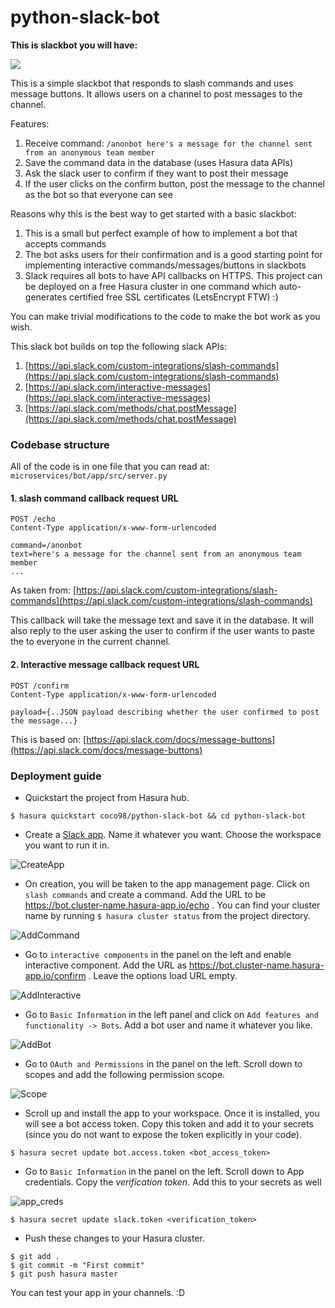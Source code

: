 # python-slack-bot

**This is slackbot you will have:**

![](https://media.giphy.com/media/26u8yqs5WE4bINd3W/giphy.gif)

This is a simple slackbot that responds to slash commands and uses message buttons. It allows users on a channel to post messages to the channel.

Features:

1. Receive command: `/anonbot here's a message for the channel sent from an anonymous team member`
2. Save the command data in the database (uses Hasura data APIs)
3. Ask the slack user to confirm if they want to post their message
4. If the user clicks on the confirm button, post the message to the channel as the bot so that everyone can see

Reasons why this is the best way to get started with a basic slackbot:

1. This is a small but perfect example of how to implement a bot that accepts commands
2. The bot asks users for their confirmation and is a good starting point for implementing interactive commands/messages/buttons in slackbots
3. Slack requires all bots to have API callbacks on HTTPS. This project can be deployed on a free Hasura cluster in one command which auto-generates certified free SSL certificates (LetsEncrypt FTW) :)

You can make trivial modifications to the code to make the bot work as you wish.

This slack bot builds on top the following slack APIs:

1. [https://api.slack.com/custom-integrations/slash-commands](https://api.slack.com/custom-integrations/slash-commands)
2. [https://api.slack.com/interactive-messages](https://api.slack.com/interactive-messages)
3. [https://api.slack.com/methods/chat.postMessage](https://api.slack.com/methods/chat.postMessage)

### Codebase structure

All of the code is in one file that you can read at: `microservices/bot/app/src/server.py`

#### 1. slash command callback request URL
 ```http
 POST /echo
 Content-Type application/x-www-form-urlencoded

 command=/anonbot
 text=here's a message for the channel sent from an anonymous team member
 ...
 ```

As taken from: [https://api.slack.com/custom-integrations/slash-commands](https://api.slack.com/custom-integrations/slash-commands)

This callback will take the message text and save it in the database.
It will also reply to the user asking the user to confirm if the user wants to paste the to everyone in the current channel.

#### 2. Interactive message callback request URL

```http
POST /confirm
Content-Type application/x-www-form-urlencoded

payload={..JSON payload describing whether the user confirmed to post the message...}
```

This is based on: [https://api.slack.com/docs/message-buttons](https://api.slack.com/docs/message-buttons)

### Deployment guide

- Quickstart the project from Hasura hub.
```
$ hasura quickstart coco98/python-slack-bot && cd python-slack-bot
```

- Create a [Slack app](https://api.slack.com/slack-apps). Name it whatever you want. Choose the workspace you want to run it in. 

![CreateApp](https://github.com/coco98/python-slack-bot/raw/master/readme-assets/create_app.png)


- On creation, you will be taken to the app management page. Click on `slash commands` and create a command. Add the URL to be https://bot.cluster-name.hasura-app.io/echo . You can find your cluster name by running `$ hasura cluster status` from the project directory.

![AddCommand](https://github.com/coco98/python-slack-bot/raw/master/readme-assets/add_command.png)

- Go to `interactive components` in the panel on the left and enable interactive component. Add the URL as https://bot.cluster-name.hasura-app.io/confirm . Leave the options load URL empty.

![AddInteractive](https://github.com/coco98/python-slack-bot/raw/master/readme-assets/add_interactive.png)

- Go to `Basic Information` in the left panel and click on `Add features and functionality -> Bots`. Add a bot user and name it whatever you like.

![AddBot](https://github.com/coco98/python-slack-bot/raw/master/readme-assets/add_bot.png)


- Go to `OAuth and Permissions` in the panel on the left. Scroll down to scopes and add the following permission scope.

![Scope](https://github.com/coco98/python-slack-bot/raw/master/readme-assets/scope.png)


- Scroll up and install the app to your workspace. Once it is installed, you will see a bot access token. Copy this token and add it to your secrets (since you do not want to expose the token explicitly in your code).

```
$ hasura secret update bot.access.token <bot_access_token>
```

- Go to `Basic Information` in the panel on the left. Scroll down to App credentials. Copy the 
*verification token*. Add this to your secrets as well

![app_creds](https://github.com/coco98/python-slack-bot/raw/master/readme-assets/app_creds.png)


```
$ hasura secret update slack.token <verification_token>
```

- Push these changes to your Hasura cluster.

```
$ git add .
$ git commit -m "First commit"
$ git push hasura master
```

You can test your app in your channels. :D
